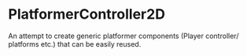 # PlatformerController2D
An attempt to create generic platformer components (Player controller/ platforms etc.) that can be easily reused.
